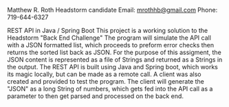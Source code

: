 Matthew R. Roth
Headstorm candidate
Email: mrothhb@gmail.com 
Phone: 719-644-6327

REST API in Java / Spring Boot 
This project is a working solution to the Headstorm "Back End Challenge"
The program will simulate the API call with a JSON formatted list, which proceeds to preform error checks then returns the sorted list back as JSON. 
For the purpose of this assigment, the JSON content is represented as a file of Strings and returned as a Strings in the output. 
The REST API is built using Java and Spring boot, which works its magic locally, but can be made as a remote call. 
A client was also created and provided to test the program. The client will generate the "JSON" as a long String of numbers, which gets fed into the API call as a parameter 
to then get parsed and processed on the back end. 
